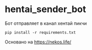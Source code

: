 # hentai_sender_bot

Бот отправляет в канал хентай пикчи

`pip install -r requirements.txt`
 
Основано на https://nekos.life/
